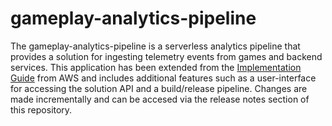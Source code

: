 # gameplay-analytics-pipeline
The gameplay-analytics-pipeline is a serverless analytics pipeline that provides a solution for ingesting telemetry events from games and backend services. This application has been extended from the [Implementation Guide](https://docs.aws.amazon.com/solutions/latest/game-analytics-pipeline/welcome.html) from AWS and includes additional features such as a user-interface for accessing the solution API and a build/release pipeline. Changes are made incrementally and can be accesed via the release notes section of this repository. 